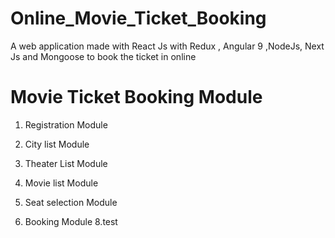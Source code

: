 # Online_Movie_Ticket_Booking
A web application made with React Js with Redux , Angular 9 ,NodeJs, Next Js and Mongoose to book the ticket in online


# Movie Ticket Booking Module

1. Registration Module
 
3. City list Module
4. Theater List Module
5. Movie list Module
6. Seat selection Module
7. Booking Module 
8.test
